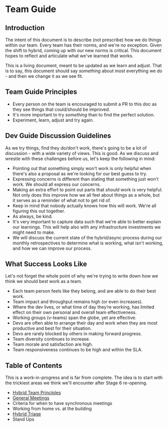# Team Guide

## Introduction
The intent of this document is to describe (not prescribe) how we do things within our team.  Every team has their norms, and we're no exception.  Given the shift to hybrid, coming up with our new norms is critical.  This document hopes to reflect and articulate what we've learned that works.

This is a living document, meant to be updated as we learn and adjust.  That is to say, this document should say *something* about most everything we do - and then we change it as we see fit.

## Team Guide Principles
- Every person on the team is encouraged to submit a PR to this doc as they see things that could/should be improved.
- It's more important to try *something* than to find the perfect solution.
- Experiment, learn, adjust and try again.

## Dev Guide Discussion Guidelines
As we try things, find they do/don't work, there's going to be a lot of discussion - with a wide variety of views.  This is good.  As we discuss and wrestle with these challenges before us, let's keep the following in mind:
- Pointing out that something simply won't work is only helpful when there's also a proposal as we're looking for our best guess to try.
- Expressing concerns is different than stating that something just won't work.  We should all express our concerns.
- Making an extra effort to point out parts that *should* work is very helpful.  Not only does this improve how we all feel about things as a whole, but it serves as a reminder of what not to get rid of.
- Keep in mind that nobody actually knows how this will work.  We're all figuring this out together.
- As always, be kind.
- It's very important to capture data such that we're able to better explain our learnings.  This will help also with any infrastructure investments we might need to make.
- We will discuss the current state of the hybrid/async process during our monthly retrospectives to determine what is working, what isn't working, and how we can improve our process.

## What Success Looks Like
Let's not forget the whole point of why we're trying to write down how we think we should best work as a team.
-   Each team person feels like they belong, and are able to do their best work.
-	Team impact and throughput remains high (or even increases).
-	Where the dev lives, or what time of day they’re working, has limited effect on their own personal and overall team effectiveness.
-	Working groups (v-teams) span the globe, yet are effective.
-	Devs are often able to arrange their day and work when they are most productive and best for their situation.
-	Devs are rarely blocked by others in making forward progress.
-	Team diversity continues to increase.
-	Team morale and satisfaction are high.
-	Team responsiveness continues to be high and within the SLA.

## Table of Contents
This is a work-in-progress and is far from complete.  The idea is to start with the trickiest areas we think we'll encounter after Stage 6 re-opening.

- [Hybrid Team Principles](hybridprinciples.md)
- [General Meetings](meetings.md)
- Criteria for when to have synchronous meetings
- Working from home vs. at the building
- [Hybrid Triage](hybridtriage.md)
- Stand Ups